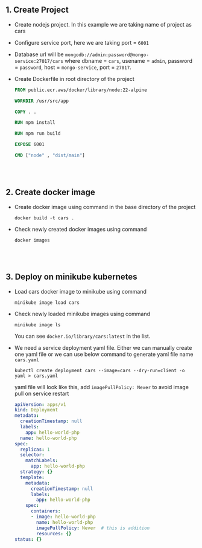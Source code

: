 
## 1. Create Project

- Create nodejs project. In this example we are taking name of project as cars
- Configure service port, here we are taking port = `6001`
- Database url will be `mongodb://admin:password@mongo-service:27017/cars` where dbname = `cars`, usename = `admin`, password = `password`, host = `mongo-service`, port = `27017`.
- Create Dockerfile in root directory of the project

  ```Dockerfile
  FROM public.ecr.aws/docker/library/node:22-alpine

  WORKDIR /usr/src/app

  COPY . .

  RUN npm install

  RUN npm run build

  EXPOSE 6001

  CMD ["node" , "dist/main"]
  ```

<br><br>

## 2. Create docker image

- Create docker image using command in the base directory of the project
  
  ```console
  docker build -t cars .
  ```
- Check newly created docker images using command
  
   ```console
  docker images
  ```

<br><br>

## 3. Deploy on minikube kubernetes

- Load cars docker image to minikube using command

  ```console
  minikube image load cars
  ```
- Check newly loaded minikube images using command
  
  ```console
  minikube image ls
  ```
   You can see `docker.io/library/cars:latest` in the list.
- We need a service deployment yaml file. Either we can manually create one yaml file or we can use below command to generate yaml file name `cars.yaml`

  ```console
  kubectl create deployment cars --image=cars --dry-run=client -o yaml > cars.yaml
  ```
  yaml file will look like this, add `imagePullPolicy: Never` to avoid image pull on service restart
  ```yaml
  apiVersion: apps/v1
  kind: Deployment
  metadata:
    creationTimestamp: null
    labels:
      app: hello-world-php
    name: hello-world-php
  spec:
    replicas: 1
    selector:
      matchLabels:
        app: hello-world-php
    strategy: {}
    template:
      metadata:
        creationTimestamp: null
        labels:
          app: hello-world-php
      spec:
        containers:
        - image: hello-world-php
          name: hello-world-php
          imagePullPolicy: Never  # this is addition
          resources: {}
  status: {}
  ```
  
  
  

